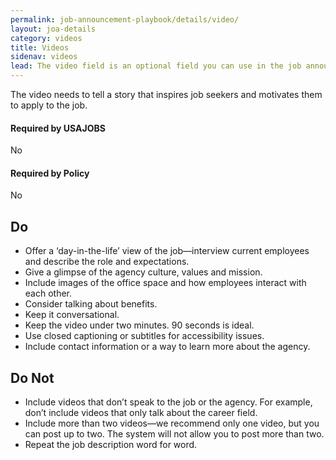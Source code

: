 ```yaml
---
permalink: job-announcement-playbook/details/video/
layout: joa-details
category: videos
title: Videos
sidenav: videos
lead: The video field is an optional field you can use in the job announcement. It offers a space for the hiring agency to post a video about the job, the office and workplace environment or the agency and its mission.
---
```


The video needs to tell a story that inspires job seekers and motivates them to apply to the job.

<div class="usajobs-recruitment-joa-playbook-details__container">
<div class="usajobs-recruitment-joa-playbook-details__required-by-usajobs">
  <h4>Required by USAJOBS</h4>
  <p>No</p>
</div>
<div class="usajobs-recruitment-joa-playbook-details__required-by-policy">
  <h4>Required by Policy</h4>
  <p>No</p>
</div>
</div>

## Do

* Offer a ‘day-in-the-life’ view of the job—interview current employees and describe the role and expectations.
* Give a glimpse of the agency culture, values and mission.
* Include images of the office space and how employees interact with each other.
* Consider talking about benefits.
* Keep it conversational.
* Keep the video under two minutes. 90 seconds is ideal.
* Use closed captioning or subtitles for accessibility issues. 
* Include contact information or a way to learn more about the agency.

## Do Not

* Include videos that don’t speak to the job or the agency. For example, don’t include videos that only talk about the career field.
* Include more than two videos—we recommend only one video, but you can post up to two. The system will not allow you to post more than two.
* Repeat the job description word for word.
